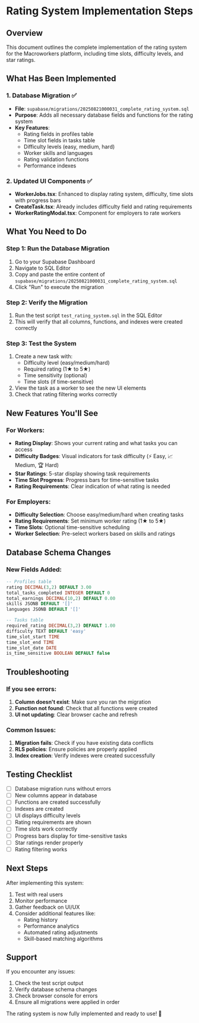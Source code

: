 # Rating System Implementation Steps

## Overview
This document outlines the complete implementation of the rating system for the Macroworkers platform, including time slots, difficulty levels, and star ratings.

## What Has Been Implemented

### 1. Database Migration ✅
- **File**: `supabase/migrations/20250821000031_complete_rating_system.sql`
- **Purpose**: Adds all necessary database fields and functions for the rating system
- **Key Features**:
  - Rating fields in profiles table
  - Time slot fields in tasks table
  - Difficulty levels (easy, medium, hard)
  - Worker skills and languages
  - Rating validation functions
  - Performance indexes

### 2. Updated UI Components ✅
- **WorkerJobs.tsx**: Enhanced to display rating system, difficulty, time slots with progress bars
- **CreateTask.tsx**: Already includes difficulty field and rating requirements
- **WorkerRatingModal.tsx**: Component for employers to rate workers

## What You Need to Do

### Step 1: Run the Database Migration
1. Go to your Supabase Dashboard
2. Navigate to SQL Editor
3. Copy and paste the entire content of `supabase/migrations/20250821000031_complete_rating_system.sql`
4. Click "Run" to execute the migration

### Step 2: Verify the Migration
1. Run the test script `test_rating_system.sql` in the SQL Editor
2. This will verify that all columns, functions, and indexes were created correctly

### Step 3: Test the System
1. Create a new task with:
   - Difficulty level (easy/medium/hard)
   - Required rating (1★ to 5★)
   - Time sensitivity (optional)
   - Time slots (if time-sensitive)
2. View the task as a worker to see the new UI elements
3. Check that rating filtering works correctly

## New Features You'll See

### For Workers:
- **Rating Display**: Shows your current rating and what tasks you can access
- **Difficulty Badges**: Visual indicators for task difficulty (⚡ Easy, 📈 Medium, 🏆 Hard)
- **Star Ratings**: 5-star display showing task requirements
- **Time Slot Progress**: Progress bars for time-sensitive tasks
- **Rating Requirements**: Clear indication of what rating is needed

### For Employers:
- **Difficulty Selection**: Choose easy/medium/hard when creating tasks
- **Rating Requirements**: Set minimum worker rating (1★ to 5★)
- **Time Slots**: Optional time-sensitive scheduling
- **Worker Selection**: Pre-select workers based on skills and ratings

## Database Schema Changes

### New Fields Added:
```sql
-- Profiles table
rating DECIMAL(3,2) DEFAULT 3.00
total_tasks_completed INTEGER DEFAULT 0
total_earnings DECIMAL(10,2) DEFAULT 0.00
skills JSONB DEFAULT '[]'
languages JSONB DEFAULT '[]'

-- Tasks table
required_rating DECIMAL(3,2) DEFAULT 1.00
difficulty TEXT DEFAULT 'easy'
time_slot_start TIME
time_slot_end TIME
time_slot_date DATE
is_time_sensitive BOOLEAN DEFAULT false
```

## Troubleshooting

### If you see errors:
1. **Column doesn't exist**: Make sure you ran the migration
2. **Function not found**: Check that all functions were created
3. **UI not updating**: Clear browser cache and refresh

### Common Issues:
1. **Migration fails**: Check if you have existing data conflicts
2. **RLS policies**: Ensure policies are properly applied
3. **Index creation**: Verify indexes were created successfully

## Testing Checklist

- [ ] Database migration runs without errors
- [ ] New columns appear in database
- [ ] Functions are created successfully
- [ ] Indexes are created
- [ ] UI displays difficulty levels
- [ ] Rating requirements are shown
- [ ] Time slots work correctly
- [ ] Progress bars display for time-sensitive tasks
- [ ] Star ratings render properly
- [ ] Rating filtering works

## Next Steps

After implementing this system:
1. Test with real users
2. Monitor performance
3. Gather feedback on UI/UX
4. Consider additional features like:
   - Rating history
   - Performance analytics
   - Automated rating adjustments
   - Skill-based matching algorithms

## Support

If you encounter any issues:
1. Check the test script output
2. Verify database schema changes
3. Check browser console for errors
4. Ensure all migrations were applied in order

The rating system is now fully implemented and ready to use! 🎉 